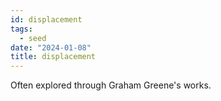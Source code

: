 ```yaml
---
id: displacement
tags:
  - seed
date: "2024-01-08"
title: displacement
---
```


Often explored through Graham Greene's works.
